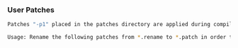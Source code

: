 ### User Patches
```sh
Patches "-p1" placed in the patches directory are applied during compilation.
```
```sh
Usage: Rename the following patches from *.rename to *.patch in order to use.
```
